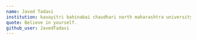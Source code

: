```yaml
---
name: Javed Tadavi
institution: kavayitri bahinabai chaudhari north maharashtra university
quote: Believe in yourself.
github_user: JavedTadavi
---
```

